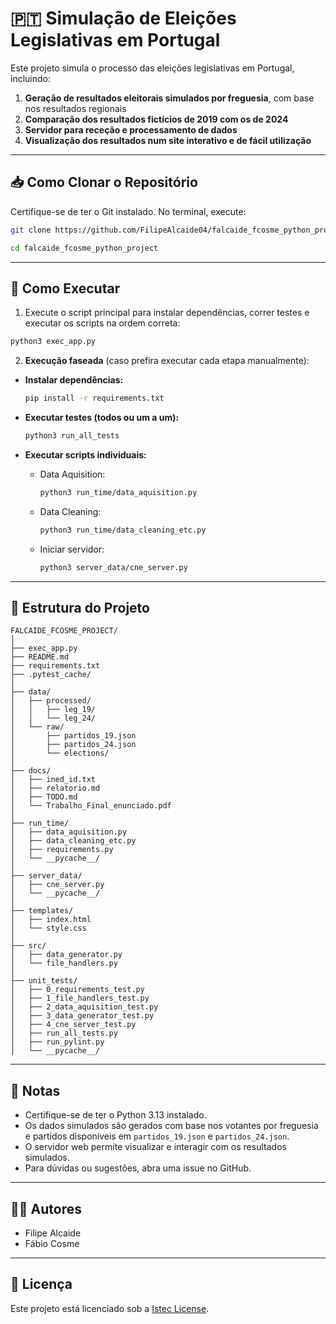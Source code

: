 # 🇵🇹 Simulação de Eleições Legislativas em Portugal 

Este projeto simula o processo das eleições legislativas em Portugal, incluindo:

1. **Geração de resultados eleitorais simulados por freguesia**, com base nos resultados regionais  
2. **Comparação dos resultados fictícios de 2019 com os de 2024**  
3. **Servidor para receção e processamento de dados**  
4. **Visualização dos resultados num site interativo e de fácil utilização**

---

## 📥 Como Clonar o Repositório

Certifique-se de ter o Git instalado. No terminal, execute:

```bash
git clone https://github.com/FilipeAlcaide04/falcaide_fcosme_python_project
```
```bash
cd falcaide_fcosme_python_project
```

---

## 🐍 Como Executar

1. Execute o script principal para instalar dependências, correr testes e executar os scripts na ordem correta:
```bash
python3 exec_app.py
```

2. **Execução faseada** (caso prefira executar cada etapa manualmente):

- **Instalar dependências:**
    ```bash
    pip install -r requirements.txt
    ```

- **Executar testes (todos ou um a um):**
    ```bash
    python3 run_all_tests
    ```

- **Executar scripts individuais:**
    - Data Aquisition:
        ```bash
        python3 run_time/data_aquisition.py
        ```
    - Data Cleaning:
        ```bash
        python3 run_time/data_cleaning_etc.py
        ```
    - Iniciar servidor:
        ```bash
        python3 server_data/cne_server.py
        ```

---

## 📁 Estrutura do Projeto

```
FALCAIDE_FCOSME_PROJECT/
│
├── exec_app.py
├── README.md
├── requirements.txt
├── .pytest_cache/
│
├── data/
│   ├── processed/
│   │   ├── leg_19/
│   │   └── leg_24/
│   └── raw/
│       ├── partidos_19.json
│       ├── partidos_24.json
│       └── elections/
│
├── docs/
│   ├── ined_id.txt
│   ├── relatorio.md
│   ├── TODO.md
│   └── Trabalho_Final_enunciado.pdf
│
├── run_time/
│   ├── data_aquisition.py
│   ├── data_cleaning_etc.py
│   ├── requirements.py
│   └── __pycache__/
│
├── server_data/
│   ├── cne_server.py
│   └── __pycache__/
│
├── templates/
│   ├── index.html
│   └── style.css
│
├── src/
│   ├── data_generator.py
│   └── file_handlers.py
│
├── unit_tests/
│   ├── 0_requirements_test.py
│   ├── 1_file_handlers_test.py
│   ├── 2_data_aquisition_test.py
│   ├── 3_data_generator_test.py
│   ├── 4_cne_server_test.py
│   ├── run_all_tests.py
│   ├── run_pylint.py
│   └── __pycache__/
```

---

## 📝 Notas

- Certifique-se de ter o Python 3.13 instalado.
- Os dados simulados são gerados com base nos votantes por freguesia e partidos disponíveis em `partidos_19.json` e `partidos_24.json`.
- O servidor web permite visualizar e interagir com os resultados simulados.
- Para dúvidas ou sugestões, abra uma issue no GitHub.

---

## 👨‍💻 Autores

- Filipe Alcaide
- Fábio Cosme 

---

## 📄 Licença

Este projeto está licenciado sob a [Istec License](LICENSE).
